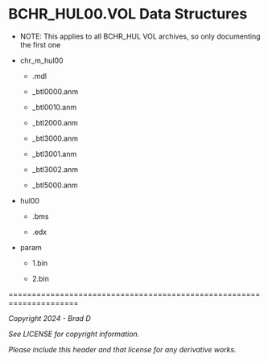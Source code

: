 # BCHR_HUL00.VOL Data Structures

* NOTE: This applies to all BCHR_HUL VOL archives, so only documenting the first one

* chr_m_hul00

	* .mdl

	* _btl0000.anm

	* _btl0010.anm

	* _btl2000.anm

	* _btl3000.anm

	* _btl3001.anm

	* _btl3002.anm

	* _btl5000.anm

* hul00

	* .bms

	* .edx

* param

	* 1.bin

	* 2.bin

=====================================================================

*Copyright 2024 - Brad D*

*See LICENSE for copyright information.*

*Please include this header and that license for any derivative works.*